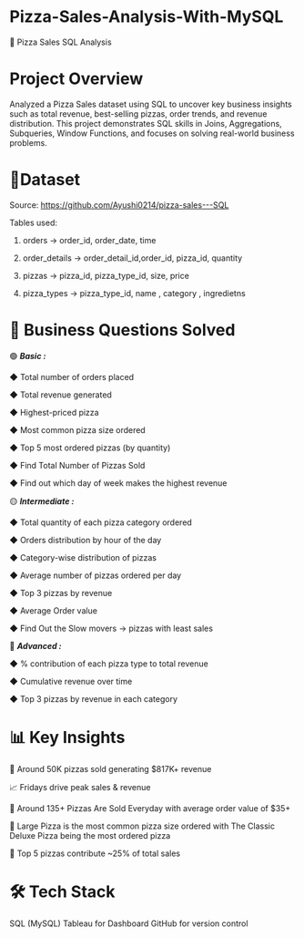 # Pizza-Sales-Analysis-With-MySQL
🍕 Pizza Sales SQL Analysis

# Project Overview
Analyzed a Pizza Sales dataset using SQL to uncover key business insights such as total revenue, best-selling pizzas, order trends, and revenue distribution.
This project demonstrates SQL skills in Joins, Aggregations, Subqueries, Window Functions, and focuses on solving real-world business problems.

# 📂Dataset
Source: https://github.com/Ayushi0214/pizza-sales---SQL

Tables used:

1. orders → order_id, order_date, time

2. order_details → order_detail_id,order_id, pizza_id, quantity

3. pizzas → pizza_id, pizza_type_id, size, price

4. pizza_types → pizza_type_id, name , category , ingredietns

# 🔑 Business Questions Solved
 🟢 _**Basic :**_

◆ Total number of orders placed

◆ Total revenue generated

◆ Highest-priced pizza

◆ Most common pizza size ordered

◆ Top 5 most ordered pizzas (by quantity)

◆ Find Total Number of Pizzas Sold 

◆ Find out which day of week makes the highest revenue 

🟡 _**Intermediate :**_

◆ Total quantity of each pizza category ordered

◆ Orders distribution by hour of the day

◆ Category-wise distribution of pizzas

◆ Average number of pizzas ordered per day

◆ Top 3 pizzas by revenue

◆ Average Order value 

◆ Find Out the Slow movers → pizzas with least sales 

🔴 _**Advanced :**_

◆ % contribution of each pizza type to total revenue

◆ Cumulative revenue over time

◆ Top 3 pizzas by revenue in each category

# 📊 Key Insights

🍕 Around 50K pizzas sold generating $817K+ revenue

📈 Fridays drive peak sales & revenue 

🥇 Around 135+ Pizzas Are Sold Everyday with average order value of $35+ 

🍴 Large Pizza is the most common pizza size ordered with The Classic Deluxe Pizza being the most ordered pizza

🎯 Top 5 pizzas contribute ~25% of total sales 

# 🛠️ Tech Stack

SQL (MySQL)
Tableau for Dashboard
GitHub for version control
